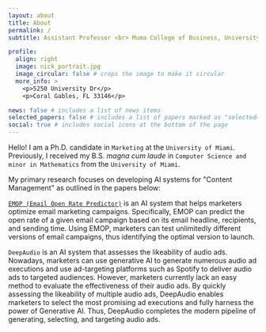 ```yaml
---
layout: about
title: About
permalink: /
subtitle: Assistant Professor <br> Muma College of Business, University of South Florida

profile:
  align: right
  image: nick_portrait.jpg
  image_circular: false # crops the image to make it circular
  more_info: >
    <p>5250 University Dr</p>
    <p>Coral Gables, FL 33146</p>

news: false # includes a list of news items
selected_papers: false # includes a list of papers marked as "selected={true}"
social: true # includes social icons at the bottom of the page
---
```


Hello! I am a Ph.D. candidate in `Marketing` at the `University of Miami`. Previously, I received my B.S. *magna cum laude* in `Computer Science and minor in Mathematics` from the `University of Miami`.

My primary research focuses on developing AI systems for "Content Management" as outlined in the papers below:

[`EMOP (Email Open Rate Predictor)`](https://pubsonline.informs.org/doi/10.1287/mksc.2021.0126) is an AI system that helps marketers optimize email marketing campaigns. Specifically, EMOP can predict the open rate of a given email campaign based on its email headline, recipients, and sending time. Using EMOP, marketers can test unlimitedly different versions of email campaigns, thus identifying the optimal version to launch.

`DeepAudio` is an AI system that assesses the likeability of audio ads. Nowadays, marketers can use generative AI to generate numerous audio ad executions and use ad-targeting platforms such as Spotify to deliver audio ads to targeted audiences. However, marketers currently lack an easy method to evaluate the effectiveness of their audio ads. By quickly assessing the likeability of multiple audio ads, DeepAudio enables marketers to select the most promising ad executions and fully harness the power of Generative AI. Thus, DeepAudio completes the modern pipeline of generating, selecting, and targeting audio ads.
